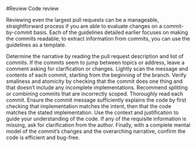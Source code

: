 #Review
Code review

Reviewing even the largest pull requests can be a manageable, straightforward process if you are able to evaluate changes on a commit-by-commit basis. Each of the guidelines detailed earlier focuses on making the commits readable; to extract information from commits, you can use the guidelines as a template.

Determine the narrative by reading the pull request description and list of commits. If the commits seem to jump between topics or address, leave a comment asking for clarification or changes.
Lightly scan the message and contents of each commit, starting from the beginning of the branch. Verify smallness and atomicity by checking that the commit does one thing and that doesn’t include any incomplete implementations. Recommend splitting or combining commits that are incorrectly scoped.
Thoroughly read each commit. Ensure the commit message sufficiently explains the code by first checking that implementation matches the intent, then that the code matches the stated implementation. Use the context and justification to guide your understanding of the code. If any of the requisite information is missing, ask for clarification from the author.
Finally, with a complete mental model of the commit’s changes and the overarching narrative, confirm the code is efficient and bug-free.
